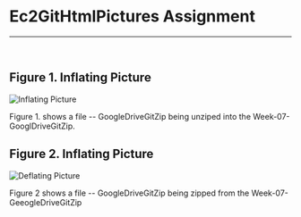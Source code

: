 # Ec2GitHtmlPictures Assignment

***
</br>





## Figure 1. Inflating Picture

![Inflating Picture]( /images/inflating.PNG)


Figure 1. shows a file -- GoogleDriveGitZip being unziped into the Week-07-GooglDriveGitZip.
</br>
## Figure 2. Inflating Picture

![Deflating Picture]( /images/deflating.PNG  "Deflating Picutre")

Figure 2 shows a file -- GoogleDriveGitZip being zipped  from the Week-07-GeeogleDriveGitZip 	
